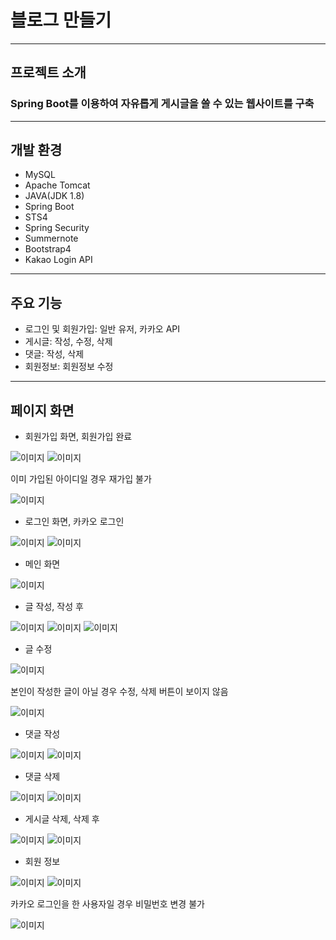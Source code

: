 # 블로그 만들기
---
## 프로젝트 소개
### Spring Boot를 이용하여 자유롭게 게시글을 쓸 수 있는 웹사이트를 구축
---
## 개발 환경
* MySQL
* Apache Tomcat
* JAVA(JDK 1.8)
* Spring Boot
* STS4
* Spring Security
* Summernote
* Bootstrap4
* Kakao Login API
---
## 주요 기능
* 로그인 및 회원가입: 일반 유저, 카카오 API
* 게시글: 작성, 수정, 삭제
* 댓글: 작성, 삭제
* 회원정보: 회원정보 수정
---
## 페이지 화면
* 회원가입 화면, 회원가입 완료
  
![이미지](https://github.com/SuseongJr/test/assets/106290891/067e77cf-dc41-45c7-b38c-3bebfba02abd)
![이미지](https://github.com/SuseongJr/test/assets/106290891/d264b3be-81cd-4f00-9060-4bddf5316851)

이미 가입된 아이디일 경우 재가입 불가

![이미지](https://github.com/SuseongJr/test/assets/106290891/19cf6fb9-bd7b-4cc5-9c28-ccd320be8437)

* 로그인 화면, 카카오 로그인
  
![이미지](https://postfiles.pstatic.net/MjAyMzA4MDZfMzYg/MDAxNjkxMjg0MDI3OTQy.Sv40NTI0utaNQUJDnM-PsgR3O-1swCucQZ_VYf4TPfYg.UpUpV15GJh8TiNkkNtxNFyawzSbuV7I5n-nZNlgRRqYg.PNG.eoghks810/스크린샷_2023-08-06_오전_10.00.05.png?type=w580)
![이미지](https://postfiles.pstatic.net/MjAyMzA4MDZfMTIz/MDAxNjkxMjg0MzQ0NzQ2.Dg4WNOFg4p33ODRmglDb0HMfHiAz3h6o9jGE5pBYPcwg.CeEmZfaGvRnC9PL0s0qNcSZKVFrQfxo7tw7-qgpNkscg.PNG.eoghks810/스크린샷_2023-08-06_오전_10.12.01.png?type=w580)

* 메인 화면

![이미지](https://postfiles.pstatic.net/MjAyMzA4MDZfMjY4/MDAxNjkxMjg0OTg4MzYx.PR5T0iP2yJ9zmehfAPGT7MvVFjmQVSx0HH2UkJrYxbUg.MlJANBpI01EcvkiV0UkGMQ-z0eL5GzlR3nBXtCt6fdwg.PNG.eoghks810/스크린샷_2023-08-06_오전_10.22.55.png?type=w580)

* 글 작성, 작성 후
  
![이미지](https://postfiles.pstatic.net/MjAyMzA4MDZfMjcy/MDAxNjkxMjg1MzMzNzE0.FiKSzlg4HCLGhyDPHwTvGzwfAKkHBVw3xW7OwzwZ3GQg._DVRYPykLQCVc60hZM6Ow3H0U4zsIAcvjHCwiXKSTj8g.PNG.eoghks810/스크린샷_2023-08-06_오전_10.28.43.png?type=w580)
![이미지](https://postfiles.pstatic.net/MjAyMzA4MDZfMTMx/MDAxNjkxMjg1MzY3Mzcx.-39C8v6WVbVVLXVVadA5freWdbq1ZNupiln1Kkn5nBAg.7wx3K2trqPPhXS2uK9ma1OfX9dZUHKlwF9TeUwFFL1Mg.PNG.eoghks810/스크린샷_2023-08-06_오전_10.29.08.png?type=w580)
![이미지](https://postfiles.pstatic.net/MjAyMzA4MDZfOCAg/MDAxNjkxMjg1NDU1MDk3.uqCZ3kwfKCNqmlLdWwa-w2YG4GG1_oFRF3Oe0ERHBEgg.tz_pG1VZMCK-4SuL2WnrElBgyzooRpnSunlgjniaL3sg.PNG.eoghks810/스크린샷_2023-08-06_오전_10.30.49.png?type=w580)

* 글 수정
  
![이미지](https://postfiles.pstatic.net/MjAyMzA4MDZfMjc2/MDAxNjkxMjg1NjkzMjE0.QW4FNodPdMRvL4xXbBrLOn-O4nSSKP_cZnv1AM8fUvkg.K6QrGt1Yxm2Jve238t22BTg-nzi_cEZUDtSmepdpcbYg.PNG.eoghks810/스크린샷_2023-08-06_오전_10.34.36.png?type=w580)

본인이 작성한 글이 아닐 경우 수정, 삭제 버튼이 보이지 않음

![이미지](https://postfiles.pstatic.net/MjAyMzA4MDZfMjAz/MDAxNjkxMjg1NjIyMDg1.5pQ5heUt-qIFCJFNOi8Y2DLlfz_qgVXl6XRfpS0c91Eg.R8fkQEryS-h_4IbnB5fyMFzf8s5TJDnudq7uSUSUadwg.PNG.eoghks810/스크린샷_2023-08-06_오전_10.33.33.png?type=w580)

* 댓글 작성

![이미지](https://postfiles.pstatic.net/MjAyMzA4MDZfMjk3/MDAxNjkxMjg2MjExMzQ1.Pka7YzBEOOvSsKMyDxwIwBjwJ84GuLkIxZDXI6Os5eAg.0bxb-xk-MaL58p3P69pUbVb2CRI791EA22dXTIumm5wg.PNG.eoghks810/스크린샷_2023-08-06_오전_10.43.14.png?type=w580)
![이미지](https://postfiles.pstatic.net/MjAyMzA4MDZfMTQ5/MDAxNjkxMjg2MjE1OTYz.Zv2EjgPAqpuOxq6JJwH9sJOpKy5PCWYlzuM_gmZnyD4g.1BwIrrC4uA8hGzXiFjPed4CvXpWDeF7Y9kE7Qtt0ppMg.PNG.eoghks810/스크린샷_2023-08-06_오전_10.43.24.png?type=w580)

* 댓글 삭제

![이미지](https://postfiles.pstatic.net/MjAyMzA4MDZfODMg/MDAxNjkxMjg2Mzc5NjY5.lRKaeNMoBC1u6eNJgHhrbYiUknSKHPlJ679MUkg2WuUg.lrNQW0Q5CHTjQfongchLgrSNfQgFKwrj27bsSQ-Fy7Qg.PNG.eoghks810/스크린샷_2023-08-06_오전_10.45.52.png?type=w580)
![이미지](https://postfiles.pstatic.net/MjAyMzA4MDZfNTAg/MDAxNjkxMjg2MzgzODcx.022CKI3pM6MYW1dSZCKojvZox_8iXostxF9VUUgSY9Ig.YVm3j1GYNWl0ZLOvI6zep3whQm6W-UUcOKRERc1u8Akg.PNG.eoghks810/스크린샷_2023-08-06_오전_10.46.12.png?type=w580)

* 게시글 삭제, 삭제 후
  
![이미지](https://postfiles.pstatic.net/MjAyMzA4MDZfMjA4/MDAxNjkxMjg2NDgwNTI3.ZPjY9mXSckpWVg3bGQLIf9GPLQ-M4qg49cOeQlFJbGcg.dEPxRspJ__5OwS0f_AvKcsz-MxTOitdJx3wec5as_L0g.PNG.eoghks810/스크린샷_2023-08-06_오전_10.47.39.png?type=w580)
![이미지](https://postfiles.pstatic.net/MjAyMzA4MDZfNDIg/MDAxNjkxMjg2NDgzMDQ3.hYM__JjsmWjpImmmzgyA0Qngh15PyfPyXVu--BVUwVwg.z7a2sWPinVBlIslXDwXm6LFUtgdNyGf82-A1yL0Xxrgg.PNG.eoghks810/스크린샷_2023-08-06_오전_10.47.54.png?type=w580)

* 회원 정보

![이미지](https://postfiles.pstatic.net/MjAyMzA4MDZfMTg1/MDAxNjkxMjg2NTIxNDAy.RQkgUpLZ73ETp9hb-eVTnJLM-qEh0puhu_SGwbtXz0Mg.2GvRq_9Y3Ms4cI0ngDtvfsPbh2SG9y9gX3Fl6bn_18wg.PNG.eoghks810/스크린샷_2023-08-06_오전_10.48.29.png?type=w580)
![이미지](https://postfiles.pstatic.net/MjAyMzA4MDZfMjM0/MDAxNjkxMjg2NTcyNjc2.0WgYYPcbXavjUJQmvkiYd5SajRaI0XLJJvnxCUvhJx4g.iyu842HFJC88iQ1AG8XP2Py2RZxECbB9cUXScjFxD_cg.PNG.eoghks810/스크린샷_2023-08-06_오전_10.48.55.png?type=w580)

카카오 로그인을 한 사용자일 경우 비밀번호 변경 불가

![이미지](https://postfiles.pstatic.net/MjAyMzA4MDZfMjcg/MDAxNjkxMjg2NzAyNDE3.bwJBBIZNSU8lYFeTqZ342Jg4z-rcK8Rk0in-iktvNSgg.uAANLrd3tGvjlKCdMJSdyLyINQRJapJky-WITI0mqacg.PNG.eoghks810/스크린샷_2023-08-06_오전_10.51.25.png?type=w580)
